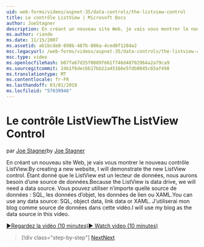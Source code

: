```yaml
---
uid: web-forms/videos/aspnet-35/data-controls/the-listview-control
title: Le contrôle ListView | Microsoft Docs
author: JoeStagner
description: En créant un nouveau site Web, je vais vous montrer le nouveau contrôle ListView. Étant donné que le ListView est un lecteur de données, nous aurons besoin d’une source de données. Vous pouvez utiliser toutes les données...
ms.author: riande
ms.date: 11/15/2007
ms.assetid: ab1bcde8-898b-487b-806a-4ced0f1284a2
msc.legacyurl: /web-forms/videos/aspnet-35/data-controls/the-listview-control
msc.type: video
ms.openlocfilehash: b07fa67d35f0089f661f746d48702964a2a79ca9
ms.sourcegitcommit: 24b1f6decbb17bb22a45166e5fdb0845c65af498
ms.translationtype: MT
ms.contentlocale: fr-FR
ms.lasthandoff: 03/01/2019
ms.locfileid: "57039946"
---
```

<a name="the-listview-control"></a><span data-ttu-id="99e58-105">Le contrôle ListView</span><span class="sxs-lookup"><span data-stu-id="99e58-105">The ListView Control</span></span>
====================
<span data-ttu-id="99e58-106">par [Joe Stagner](https://github.com/JoeStagner)</span><span class="sxs-lookup"><span data-stu-id="99e58-106">by [Joe Stagner](https://github.com/JoeStagner)</span></span>

<span data-ttu-id="99e58-107">En créant un nouveau site Web, je vais vous montrer le nouveau contrôle ListView.</span><span class="sxs-lookup"><span data-stu-id="99e58-107">By creating a new website, I will demonstrate the new ListView control.</span></span> <span data-ttu-id="99e58-108">Étant donné que le ListView est un lecteur de données, nous aurons besoin d’une source de données.</span><span class="sxs-lookup"><span data-stu-id="99e58-108">Because the ListView is data drive, we will need a data source.</span></span> <span data-ttu-id="99e58-109">Vous pouvez utiliser n’importe quelle source de données : SQL, les données d’objet, les données de lien ou XAML.</span><span class="sxs-lookup"><span data-stu-id="99e58-109">You can use any data source: SQL, object data, link data or XAML.</span></span> <span data-ttu-id="99e58-110">J’utiliserai mon blog comme source de données dans cette vidéo.</span><span class="sxs-lookup"><span data-stu-id="99e58-110">I will use my blog as the data source in this video.</span></span>

[<span data-ttu-id="99e58-111">&#9654;Regardez la vidéo (10 minutes)</span><span class="sxs-lookup"><span data-stu-id="99e58-111">&#9654; Watch video (10 minutes)</span></span>](https://channel9.msdn.com/Blogs/ASP-NET-Site-Videos/the-listview-control)

> [!div class="step-by-step"]
> [<span data-ttu-id="99e58-112">Next</span><span class="sxs-lookup"><span data-stu-id="99e58-112">Next</span></span>](the-datapager-control.md)
